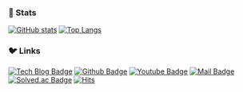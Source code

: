 ### 🐤 Stats
<!-- github stats from https://github.com/anuraghazra/github-readme-stats -->
<!-- solved.ac from https://github.com/mazassumnida/mazassumnida -->
<!-- line_height=x ===> make two stats single horizontal layout? -->
[![GitHub stats](https://github-readme-stats.vercel.app/api?username=crack-love&hide=stars,contribs&count_private=true&theme=merko&show_icons=true)](https://github.com/anuraghazra/github-readme-stats)
[![Top Langs](https://github-readme-stats.vercel.app/api/top-langs/?username=crack-love&layout=compact&theme=merko&hide=c,objective-c&card_width=600)](https://github.com/anuraghazra/github-readme-stats)
<!-- [![Solved.ac stats](http://mazassumnida.wtf/api/v2/generate_badge?boj=masterchip)](https://solved.ac/masterchip) -->

### 🐦 Links 
<!-- blog https://blog.naver.com/masterchip -->
<!-- github https://github.com/crack-love -->
<!-- youtube https://www.youtube.com/channel/UCrjMFJE_rUYMhpmK6-20lYQ -->
[![Tech Blog Badge](http://img.shields.io/badge/Tech%20blog-brightgreen?style=flat&logo=naver&logoColor=white)](https://blog.naver.com/masterchip)
[![Github Badge](https://img.shields.io/badge/GitHub-737373?style=flat&logo=GitHub)](https://github.com/crack-love)
[![Youtube Badge](https://img.shields.io/badge/Youtube-red?style=flat&logo=youtube)](https://www.youtube.com/channel/UCrjMFJE_rUYMhpmK6-20lYQ)
[![Mail Badge](https://img.shields.io/badge/Mailto-60abd1?style=flat&logo=Gmail&logoColor=white)](mailto://masterchip@naver.com)
[![Solved.ac Badge](http://mazassumnida.wtf/api/mini/generate_badge?boj=masterchip)](https://solved.ac/masterchip)
[![Hits](https://hits.seeyoufarm.com/api/count/incr/badge.svg?url=https%3A%2F%2Fgithub.com%2Fcrack-love%2F&count_bg=%2332A852&title_bg=%2332A852&icon=mediafire.svg&icon_color=%23FFFFFF&title=hits&edge_flat=false)](https://hits.seeyoufarm.com)
